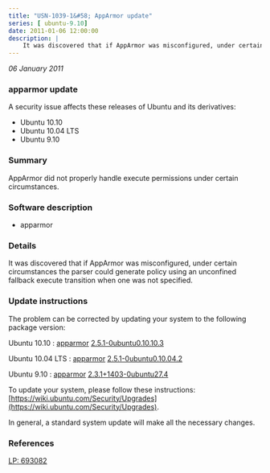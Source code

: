 ```yaml
---
title: "USN-1039-1&#58; AppArmor update"
series: [ ubuntu-9.10]
date: 2011-01-06 12:00:00
description: |
    It was discovered that if AppArmor was misconfigured, under certain circumstances the parser could generate policy using an unconfined fallback execute transition when one was not specified. 
--- 
```

 
 

*06 January 2011*

### apparmor update

A security issue affects these releases of Ubuntu and its derivatives:

* Ubuntu 10.10
* Ubuntu 10.04 LTS
* Ubuntu 9.10

### Summary

AppArmor did not properly handle execute permissions under certain circumstances.

### Software description

* apparmor 

### Details

It was discovered that if AppArmor was misconfigured, under certain circumstances the parser could generate policy using an unconfined fallback execute transition when one was not specified. 

### Update instructions

The problem can be corrected by updating your system to the following package version:

Ubuntu 10.10
 : [apparmor](https://launchpad.net/ubuntu/+source/apparmor) <span> [2.5.1-0ubuntu0.10.10.3](https://launchpad.net/ubuntu/+source/apparmor/2.5.1-0ubuntu0.10.10.3) </span> 

Ubuntu 10.04 LTS
 : [apparmor](https://launchpad.net/ubuntu/+source/apparmor) <span> [2.5.1-0ubuntu0.10.04.2](https://launchpad.net/ubuntu/+source/apparmor/2.5.1-0ubuntu0.10.04.2) </span> 

Ubuntu 9.10
 : [apparmor](https://launchpad.net/ubuntu/+source/apparmor) <span> [2.3.1+1403-0ubuntu27.4](https://launchpad.net/ubuntu/+source/apparmor/2.3.1+1403-0ubuntu27.4) </span> 

To update your system, please follow these instructions: [https://wiki.ubuntu.com/Security/Upgrades](https://wiki.ubuntu.com/Security/Upgrades).

In general, a standard system update will make all the necessary changes. 

### References

 
 [LP: 693082](https://launchpad.net/bugs/693082)
 

